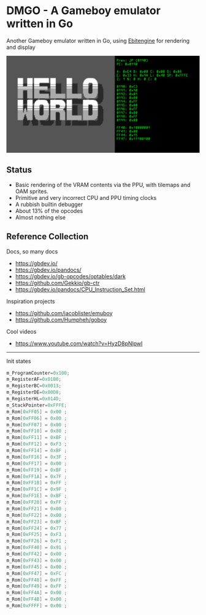 # DMGO - A Gameboy emulator written in Go

Another Gameboy emulator written in Go, using [Ebitengine](https://ebitengine.org/) for rendering and display

![screen](./etc/screens/hello.png)

## Status

- Basic rendering of the VRAM contents via the PPU, with tilemaps and OAM sprites.
- Primitive and very incorrect CPU and PPU timing clocks
- A rubbish builtin debugger
- About 13% of the opcodes
- Almost nothing else

## Reference Collection

Docs, so many docs

- https://gbdev.io/
- https://gbdev.io/pandocs/
- https://gbdev.io/gb-opcodes/optables/dark
- https://github.com/Gekkio/gb-ctr
- https://gbdev.io/pandocs/CPU_Instruction_Set.html

Inspiration projects

- https://github.com/jacoblister/emuboy
- https://github.com/Humpheh/goboy

Cool videos

- https://www.youtube.com/watch?v=HyzD8pNlpwI

---

Init states

```c
m_ProgramCounter=0x100;
m_RegisterAF=0x01B0;
m_RegisterBC=0x0013;
m_RegisterDE=0x00D8;
m_RegisterHL=0x014D;
m_StackPointer=0xFFFE;
m_Rom[0xFF05] = 0x00 ;
m_Rom[0xFF06] = 0x00 ;
m_Rom[0xFF07] = 0x00 ;
m_Rom[0xFF10] = 0x80 ;
m_Rom[0xFF11] = 0xBF ;
m_Rom[0xFF12] = 0xF3 ;
m_Rom[0xFF14] = 0xBF ;
m_Rom[0xFF16] = 0x3F ;
m_Rom[0xFF17] = 0x00 ;
m_Rom[0xFF19] = 0xBF ;
m_Rom[0xFF1A] = 0x7F ;
m_Rom[0xFF1B] = 0xFF ;
m_Rom[0xFF1C] = 0x9F ;
m_Rom[0xFF1E] = 0xBF ;
m_Rom[0xFF20] = 0xFF ;
m_Rom[0xFF21] = 0x00 ;
m_Rom[0xFF22] = 0x00 ;
m_Rom[0xFF23] = 0xBF ;
m_Rom[0xFF24] = 0x77 ;
m_Rom[0xFF25] = 0xF3 ;
m_Rom[0xFF26] = 0xF1 ;
m_Rom[0xFF40] = 0x91 ;
m_Rom[0xFF42] = 0x00 ;
m_Rom[0xFF43] = 0x00 ;
m_Rom[0xFF45] = 0x00 ;
m_Rom[0xFF47] = 0xFC ;
m_Rom[0xFF48] = 0xFF ;
m_Rom[0xFF49] = 0xFF ;
m_Rom[0xFF4A] = 0x00 ;
m_Rom[0xFF4B] = 0x00 ;
m_Rom[0xFFFF] = 0x00 ;
```
